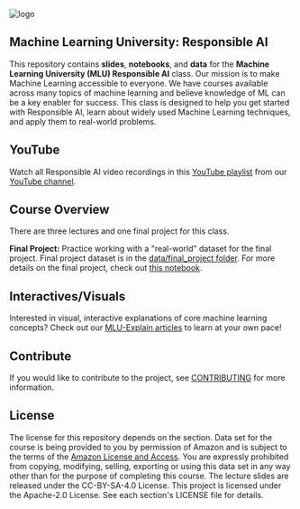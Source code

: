 ![logo](https://drive.corp.amazon.com/view/bwernes@/MLU_Logo.png?download=true)
## Machine Learning University: Responsible AI

This repository contains __slides__, __notebooks__, and __data__ for the __Machine Learning University (MLU) Responsible AI__ class. Our mission is to make Machine Learning accessible to everyone. We have courses available across many topics of machine learning and believe knowledge of ML can be a key enabler for success. This class is designed to help you get started with Responsible AI, learn about widely used Machine Learning techniques, and apply them to real-world problems.

## YouTube
Watch all Responsible AI video recordings in this [YouTube playlist](https://www.youtube.com/playlist?list=PL8P_Z6C4GcuVMxhwT9JO_nKuW0QMSJ-cZ) from our [YouTube channel](https://www.youtube.com/channel/UC12LqyqTQYbXatYS9AA7Nuw/playlists).

## Course Overview
There are three lectures and one final project for this class.

__Final Project:__ Practice working with a "real-world" dataset for the final project. Final project dataset is in the [data/final_project folder](https://github.com/aws-samples/aws-machine-learning-university-responsible-ai/tree/master/data/final_project). For more details on the final project, check out [this notebook](https://github.com/aws-samples/aws-machine-learning-university-responsible-ai/blob/main/notebooks/day_1/MLA-RESML-DAY1-FINAL-STUDENT-NB.ipynb).

## Interactives/Visuals
Interested in visual, interactive explanations of core machine learning concepts? Check out our [MLU-Explain articles](https://mlu-explain.github.io/) to learn at your own pace! 

## Contribute
If you would like to contribute to the project, see [CONTRIBUTING](CONTRIBUTING.md) for more information.

## License
The license for this repository depends on the section.  Data set for the course is being provided to you by permission of Amazon and is subject to the terms of the [Amazon License and Access](https://www.amazon.com/gp/help/customer/display.html?nodeId=201909000). You are expressly prohibited from copying, modifying, selling, exporting or using this data set in any way other than for the purpose of completing this course. The lecture slides are released under the CC-BY-SA-4.0 License.  This project is licensed under the Apache-2.0 License. See each section's LICENSE file for details.